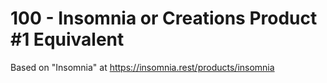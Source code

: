 # 100 - Insomnia or Creations Product #1 Equivalent

Based on "Insomnia" at https://insomnia.rest/products/insomnia
